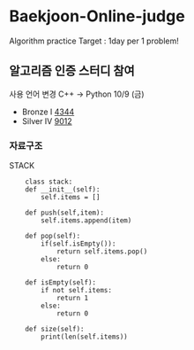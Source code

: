 # Baekjoon-Online-judge
Algorithm practice
Target : 1day per 1 problem!

## 알고리즘 인증 스터디 참여
사용 언어 변경 C++ -> Python
10/9 (금)
   - Bronze I [4344](https://www.acmicpc.net/problem/4344)
   - Silver IV [9012](https://www.acmicpc.net/problem/9012)

### 자료구조
STACK
``` python3
    class stack:
    def __init__(self):
        self.items = []

    def push(self,item):
        self.items.append(item)

    def pop(self):
        if(self.isEmpty()):
            return self.items.pop()
        else:
            return 0
        
    def isEmpty(self):
        if not self.items:
            return 1
        else:
            return 0

    def size(self):
        print(len(self.items))

```
